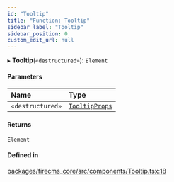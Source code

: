 ```yaml
---
id: "Tooltip"
title: "Function: Tooltip"
sidebar_label: "Tooltip"
sidebar_position: 0
custom_edit_url: null
---
```


▸ **Tooltip**(`«destructured»`): `Element`

#### Parameters

| Name | Type |
| :------ | :------ |
| `«destructured»` | [`TooltipProps`](../types/TooltipProps.md) |

#### Returns

`Element`

#### Defined in

[packages/firecms_core/src/components/Tooltip.tsx:18](https://github.com/FireCMSco/firecms/blob/d45f3739/packages/firecms_core/src/components/Tooltip.tsx#L18)
